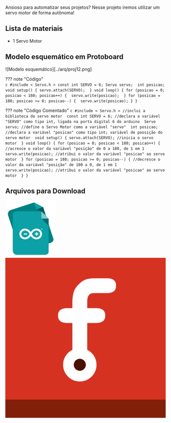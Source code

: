 Ansioso para automatizar seus projetos? Nesse projeto iremos utilizar um servo motor de forma autônoma!

## Lista de materiais

 - 1 Servo Motor

## Modelo esquemático em Protoboard

![Modelo esquemático][../arq/proj12.png]


??? note "Código"  
    ```c
	#include < Servo.h >
	  const int SERVO = 6;
	Servo servo; 
	int posicao; 
	void setup() {
	  servo.attach(SERVO); 
	}
	void loop() {
	  for (posicao = 0; posicao < 180; posicao++) { 
	    servo.write(posicao); 
	  }
	  for (posicao = 180; posicao >= 0; posicao--) { 
	    servo.write(posicao);
	  }
    }
    ```

??? note "Código Comentado"
    ```c
	#include < Servo.h > //inclui a biblioteca do servo motor 
	  const int SERVO = 6; //declara a variável "SERVO" como tipo int, ligada na porta digital 6 do arduino 
	Servo servo; //define o Servo Motor como a variável "servo" 
	int posicao; //declara a variável "posicao" como tipo int; variável de poosição do servo motor 
	void setup() {
	  servo.attach(SERVO); //inicia o servo motor 
	}
	void loop() {
	  for (posicao = 0; posicao < 180; posicao++) { //acresce o valor da variável "posição" de 0 a 180, de 1 em 1 
	    servo.write(posicao); //atribui o valor da variável "posicao" ao servo motor 
	  }
	  for (posicao = 180; posicao >= 0; posicao--) { //decresce o valor da variável "posição" de 180 a 0, de 1 em 1 
	    servo.write(posicao); //atribui o valor da variável "posicao" ao servo motor 
	  }
	}
    ```


## Arquivos para Download

[![Arquivo ino](../arq/ino.png)](../arq/proj12.ino)          [![Arquivo fzz](../arq/fzz.png)](../arq/proj12.fzz)


